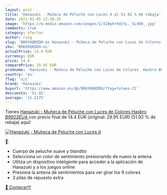 ```yaml
---
layout: post
title: 'Hanazuki - Muñeca de Peluche con Luces d al 51.92 % de rebaja'
date: 2021-03-05 12:38:35
image: 'https://m.media-amazon.com/images/I/419ph+XdztL._SL400_.jpg'
comments: true
category: ofertas
author: ring
slug: 'B06X9QKDDH-es Hanazuki - Muñeca de Peluche con Luces de Colores Hasbro...'
sku: 'B06X9QKDDH-es'
actualPrice: 14.4 EUR
currency: EUR
price: 14.4
comparePrice: 29.95 EUR
prodname: 'Hanazuki - Muñeca de Peluche con Luces de Colores  Hasbro B9922EU4 '
country: 'es'
flag: '🇪🇸'
brand: 'Hanazuki'
buyurl: 'https://www.amazon.es/dp/B06X9QKDDH/?tag=tolees-21'
descuento: '51.92'
average: '11.2175'
---
```


Tienes [Hanazuki - Muñeca de Peluche con Luces de Colores  Hasbro B9922EU4 ](https://www.amazon.es/dp/B06X9QKDDH/?tag=tolees-21) con precio final de  14.4 EUR (original: 29.95 EUR) (51.92 %  de rebaja) aqui!

[![Hanazuki - Muñeca de Peluche con Luces d](https://m.media-amazon.com/images/I/419ph+XdztL._SL400_.jpg)](https://www.amazon.es/dp/B06X9QKDDH/?tag=tolees-21)

🔎:

- Cuerpo de peluche suave y blandito
- Selecciona un color de sentimiento presionando de nuevo la antena
- Utiliza un dispositivo inteligente para acceder a la aplicación de Hanazuki y a los juegos online
- Presiona la antena de sentimientos para ver girar los 9 colores
- 3 pilas de repuesto extra

[🛒 Comprar!!!](https://www.amazon.es/dp/B06X9QKDDH/?tag=tolees-21)
